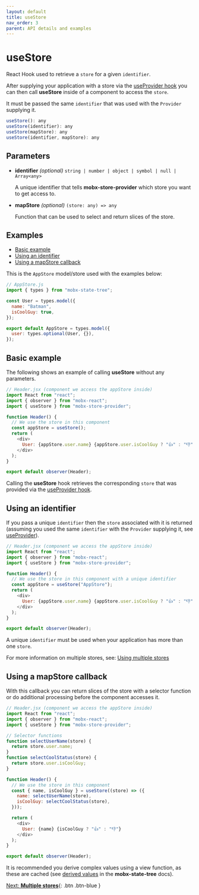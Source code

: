 ```yaml
---
layout: default
title: useStore
nav_order: 3
parent: API details and examples
---
```


# useStore

React Hook used to retrieve a `store` for a given `identifier`.

After supplying your application with a store via the [useProvider hook](/api/useProvider) you can then call **useStore** inside of a component to access the `store`.

It must be passed the same `identifier` that was used with the `Provider` supplying it.

```javascript
useStore(): any
useStore(identifier): any
useStore(mapStore): any
useStore(identifier, mapStore): any
```

## Parameters

- **identifier** _(optional)_ `string | number | object | symbol | null | Array<any>`

  A unique identifier that tells **mobx-store-provider** which store you want to get access to.

- **mapStore** _(optional)_ `(store: any) => any`

  Function that can be used to select and return slices of the store.

## Examples

- [Basic example](#basic-example)
- [Using an identifier](#using-an-identifer)
- [Using a mapStore callback](#using-a-mapstore-callback)

This is the `AppStore` model/store used with the examples below:

```javascript
// AppStore.js
import { types } from "mobx-state-tree";

const User = types.model({
  name: "Batman",
  isCoolGuy: true,
});

export default AppStore = types.model({
  user: types.optional(User, {}),
});
```

## Basic example

The following shows an example of calling **useStore** without any parameters.

```javascript
// Header.jsx (component we access the appStore inside)
import React from "react";
import { observer } from "mobx-react";
import { useStore } from "mobx-store-provider";

function Header() {
  // We use the store in this component
  const appStore = useStore();
  return (
    <div>
      User: {appStore.user.name} {appStore.user.isCoolGuy ? "👍" : "👎"}
    </div>
  );
}

export default observer(Header);
```

Calling the **useStore** hook retrieves the corresponding `store` that was provided via the [useProvider hook](/api/useProvider).

## Using an identifier

If you pass a unique `identifier` then the `store` associated with it is returned (assuming you used the same `identifier` with the `Provider` supplying it, see [useProvider](/api/useProvider)).

```javascript
// Header.jsx (component we access the appStore inside)
import React from "react";
import { observer } from "mobx-react";
import { useStore } from "mobx-store-provider";

function Header() {
  // We use the store in this component with a unique identifier
  const appStore = useStore("AppStore");
  return (
    <div>
      User: {appStore.user.name} {appStore.user.isCoolGuy ? "👍" : "👎"}
    </div>
  );
}

export default observer(Header);
```

A unique `identifier` must be used when your application has more than one `store`.

For more information on multiple stores, see: [Using multiple stores](/using-multiple-stores)

## Using a mapStore callback

With this callback you can return slices of the store with a selector function or do additional processing before the component accesses it.

```javascript
// Header.jsx (component we access the appStore inside)
import React from "react";
import { observer } from "mobx-react";
import { useStore } from "mobx-store-provider";

// Selector functions
function selectUserName(store) {
  return store.user.name;
}
function selectCoolStatus(store) {
  return store.user.isCoolGuy;
}

function Header() {
  // We use the store in this component
  const { name, isCoolGuy } = useStore((store) => ({
    name: selectUserName(store),
    isCoolGuy: selectCoolStatus(store),
  }));

  return (
    <div>
      User: {name} {isCoolGuy ? "👍" : "👎"}
    </div>
  );
}

export default observer(Header);
```

It is recommended you derive complex values using a view function, as these are cached (see [derived values](https://mobx-state-tree.js.org/concepts/views) in the **mobx-state-tree** docs).

[Next: **Multiple stores**](/multiple-stores){: .btn .btn-blue }

